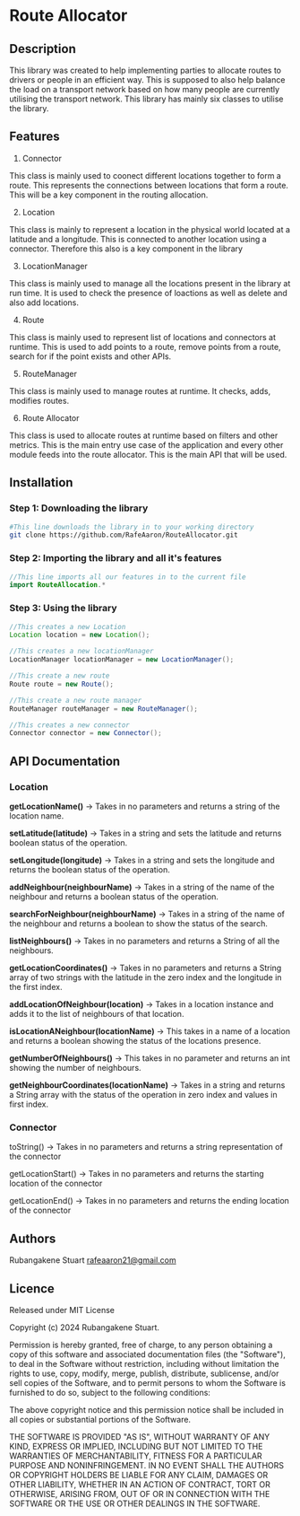 # Route Allocator

## Description
This library was created to help implementing parties to allocate routes to drivers or people in an efficient way. This is supposed to also help balance the load on a transport network based on how many people are currently utilising the transport network. This library has mainly six classes to utilise the library.

## Features
1. Connector

This class is mainly used to coonect different locations together to form a route. This represents the connections between locations that form a route. This will be a key component in the routing allocation.

2. Location

This class is mainly to represent a location in the physical world located at a latitude and a longitude. This is connected to another location using a connector. Therefore this also is a key component in the library

3. LocationManager

This class is mainly used to manage all the locations present in the library at run time. It is used to check  the presence of loactions as well as delete and also add locations.

4. Route

This class is mainly used to represent list of locations and connectors at runtime. This is used to add points to a route, remove points from a route, search for if the point exists and other APIs.

5. RouteManager

This class is mainly used to manage routes at runtime. It checks, adds, modifies routes.

6. Route Allocator

This class is used to allocate routes at runtime based on filters and other metrics. This is the main entry use case of the application and every other module feeds into the route allocator. This is the main API that will be used.

## Installation
### Step 1: Downloading the library
```bash
#This line downloads the library in to your working directory
git clone https://github.com/RafeAaron/RouteAllocator.git
```

### Step 2: Importing the library and all it's features
```java
//This line imports all our features in to the current file
import RouteAllocation.*
```

### Step 3: Using the library
```java
//This creates a new Location
Location location = new Location();

//This creates a new locationManager
LocationManager locationManager = new LocationManager();

//This create a new route
Route route = new Route();

//This create a new route manager
RouteManager routeManager = new RouteManager();

//This creates a new connector
Connector connector = new Connector();
```

## API Documentation
### Location
**getLocationName()** -> Takes in no parameters and returns a string of the location name.

**setLatitude(latitude)** -> Takes in a string and sets the latitude and returns boolean status of the operation.

**setLongitude(longitude)** -> Takes in a string and sets the longitude and returns the boolean status of the operation.

**addNeighbour(neighbourName)** -> Takes in a string of the name of the neighbour and returns a boolean status of the operation.

**searchForNeighbour(neighbourName)** -> Takes in a string of the name of the neighbour and returns a boolean to show the status of the search.

**listNeighbours()** -> Takes in no parameters and returns a String of all the neighbours.

**getLocationCoordinates()** -> Takes in no parameters and returns a String array of two strings with the latitude in the zero index and the longitude in the first index.

**addLocationOfNeighbour(location)** -> Takes in a location instance and adds it to the list of neighbours of that location.

**isLocationANeighbour(locationName)** -> This takes in a name of a location and returns a boolean showing the status of the locations presence.

**getNumberOfNeighbours()** -> This takes in no parameter and returns an int showing the number of neighbours.

**getNeighbourCoordinates(locationName)** -> Takes in a string and returns a String array with the status of the operation in zero index and values in first index.

### Connector
toString() -> Takes in no parameters and returns a string representation of the connector

getLocationStart() -> Takes in no parameters and returns the starting location of the connector

getLocationEnd() -> Takes in no parameters and returns the ending location of the connector

## Authors
Rubangakene Stuart rafeaaron21@gmail.com

## Licence
Released under MIT License

Copyright (c) 2024 Rubangakene Stuart.

Permission is hereby granted, free of charge, to any person obtaining a copy of this software and associated documentation files (the "Software"), to deal in the Software without restriction, including without limitation the rights to use, copy, modify, merge, publish, distribute, sublicense, and/or sell copies of the Software, and to permit persons to whom the Software is furnished to do so, subject to the following conditions:

The above copyright notice and this permission notice shall be included in all copies or substantial portions of the Software.

THE SOFTWARE IS PROVIDED "AS IS", WITHOUT WARRANTY OF ANY KIND, EXPRESS OR IMPLIED, INCLUDING BUT NOT LIMITED TO THE WARRANTIES OF MERCHANTABILITY, FITNESS FOR A PARTICULAR PURPOSE AND NONINFRINGEMENT. IN NO EVENT SHALL THE AUTHORS OR COPYRIGHT HOLDERS BE LIABLE FOR ANY CLAIM, DAMAGES OR OTHER LIABILITY, WHETHER IN AN ACTION OF CONTRACT, TORT OR OTHERWISE, ARISING FROM, OUT OF OR IN CONNECTION WITH THE SOFTWARE OR THE USE OR OTHER DEALINGS IN THE SOFTWARE.